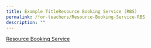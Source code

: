 ```yaml
---
title: Example TitleResource Booking Service (RBS)
permalink: /for-teachers/Resource-Booking-Service-RBS
description: ""
---
```

[Resource Booking Service](https://rbs.avero-tech.com/login.html)